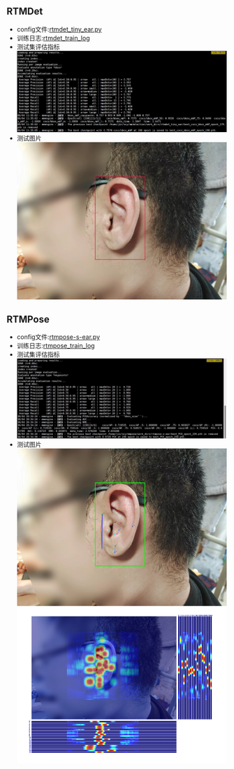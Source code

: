 ## RTMDet
- config文件:[rtmdet_tiny_ear.py](data/rtmdet_tiny_ear.py)
- 训练日志:[rtmdet_train_log](mmdetection/work_dirs/rtmdet_tiny_ear/20230604_013318/20230604_013318.log)
- 测试集评估指标
![img](test_det.jpg)
- 测试图片
![img](mmdetection/outputs/vis/my_ear.jpg)
## RTMPose
- config文件:[rtmpose-s-ear.py](data/rtmpose-s-ear.py)
- 训练日志:[rtmpose_train_log](mmpose/work_dirs/rtmpose-s-ear/20230604_134552/20230604_134552.logg)
- 测试集评估指标
![img](test_pose.jpg)
- 测试图片
![img](mmpose/outputs/my_ear.jpg)
